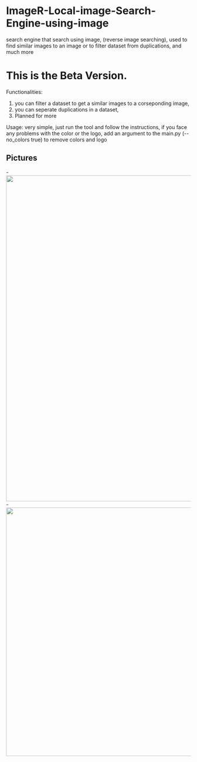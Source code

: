 # ImageR-Local-image-Search-Engine-using-image
search engine that search using image, (reverse image searching), used to find similar images to an image or to filter dataset from duplications, and much more

# This is the Beta Version.

Functionalities:
1. you can filter a dataset to get a similar images to a corseponding image,
2. you can seperate duplications in a dataset,
3. Planned for more

Usage:
very simple, just run the tool and follow the instructions,
if you face any problems with the color or the logo,
add an argument to the main.py (--no_colors true) to remove colors and logo

## Pictures

-<img width="889" src="https://github.com/omarAlharbi1/ImageR-image-Search-Engine-using-image/assets/127057011/76a4c78b-d210-466f-a45c-9cf5712e5a45">
-<img width="678" src="https://github.com/omarAlharbi1/ImageR-image-Search-Engine-using-image/assets/127057011/da5a47a6-f290-4f6e-909c-3ced9f54ccab">
